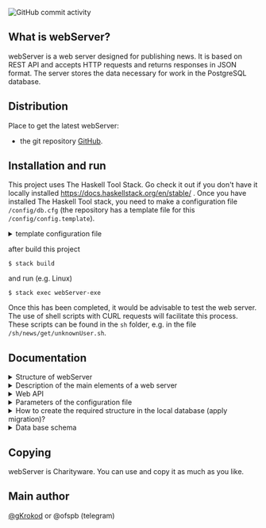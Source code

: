 ![GitHub commit activity](https://img.shields.io/github/commit-activity/t/gKrokod/webServer)


## What is webServer? ##

webServer is a web server designed for publishing news. It is based on REST API and accepts HTTP requests and returns responses in JSON format.
The server stores the data necessary for work in the PostgreSQL database.

## Distribution ##

Place to get the latest webServer: 

- the git repository [GitHub](https://github.com/gKrokod/webServer).

## Installation and run ##

This project uses The Haskell Tool Stack. Go check it out if you don't have it locally installed https://docs.haskellstack.org/en/stable/ .
Once you have installed The Haskell Tool stack, you need to make a configuration file `/config/db.cfg`  (the repository has a template file for this `/config/config.template`). 

<details><summary>template configuration file</summary>
 
	{
	  "cCreateAndFillTable": [],
	  "cHostDB": "127.0.0.1",
	  "cLimitData": 13,
	  "cLogLvl": "Debug",
	  "cNameDB": "_AlisaDataBase",
	  "cPasswordDB": "_AlisaPassword",
	  "cPortDB": "5432",
	  "cPortServer": 4221,
	  "cUserDB": "_Alisa"
	}
   
</details>

after build this project
```
$ stack build
```

and run (e.g. Linux)
```
$ stack exec webServer-exe
```
Once this has been completed, it would be advisable to test the web server. The use of shell scripts with CURL requests will facilitate this process. These scripts can be found in the `sh` folder, e.g. in the file `/sh/news/get/unknownUser.sh`. 

## Documentation ##

<details><summary>Structure of webServer</summary> <image src="config/webServer.svg" alt="structure"></details>

<details><summary>Description of the main elements of a web server</summary>

To describe the operation of a web server, it is convenient to operate with the following concepts:

- News.
- Category (synonym: rubric).
- User.
- Image.
- Client.
			 
 Now the work of the web server as intended can be described by the following theses:

- news is created and published by a specific user who has the right to do so.
- each news belongs to a certain rubric (category) and has an author (user).
- news may include different number of images.
- A client can get a list of news, users, categories and one image from the web server on request.
- if the client is a known user ([basic authentication](https://en.wikipedia.org/wiki/Basic_access_authentication "basic authentication")), the client has additional rights to:
	
		creating news - if the user has publisher rights.
		category creation, category editing, user creation - if the user has administrator rights.
		editing news - if the user is the author of the news.
    
 To operate the described concepts in the code the types `News`, `Category`, `User`, `Image` are used, which are described in the file `src/Scheme.hs` and they are also stored in the database (the database scheme is shown below). Type `Client` is described in the file `src/WebLogic.hs`, it is used for authorisation and is not stored in the database.

  Password hashes with dynamic salt are stored in the database (more details in module `src/Base/Crypto.hs`)
  
</details>

<details><summary>Web API</summary>
  
  1. /news (src/Handlers/WebLogic.hs, get news)
  
    Get list of news.

    Field		Type		Description
    panigate		PanigateFromWeb		  Optional. Panigate parameters.
    sort		SortFromWeb		  Optional. Sort parameters.
    find		FindFromWeb		  Optional. Search parameter.
    filter		[FilterItem]	  Optional. Filter parameters.

    The length of the resulting list of news can be limited in the request (see `PanigateFromWeb` type in the `src/Web/WebType.hs` module).

    Field of PanigateFromWeb		Type		Description
    offset      Int		Optional. Offset
    limit       Int		Optional. Maximum number of news in the response
      
    The news list can be sorted in ascending and descending order by date, author, category, and number of images (see `SortFromWeb` type in the `src/Web/WebType.hs` module).

    Field of SortFromWeb		Type		Description
    columnType      Text 		sorting option: "DataNews" | "AuthorNews" | "CategoryName" |"QuantityImages"
    sortOrder       Text		sorting type: "Ascending" | "Descending"

    You can limit the list of requested news items to only those that contain the specified string in their title or content (see `FindFromWeb` type in the `src/Web/WebType.hs` module).

    Field of FindFromWeb		Type		Description
    subString      Text		search string
    
    You can filter the news list by author name, category name, date (since date, at date, until date), and by the presence of a specified substring in the title or content (see `FilterFromWeb` type in the `src/Web/WebType.hs` module).

    Field of FilterItem Type		Description
    contents  Text     		filter predicate (Day or text)
    tag      Text		filter type: "FilterDataAt" | "FilterDataUntil" | "FilterDataSince" | "FilterAuthorName" | "FilterCategoryLabel" | "FilterTitleFind" | "FilterContentFind"
    
    Example request (`sh/news/get` folder):
 
    curl -v 'login1:qpass1@127.0.0.1:4221/news?panigate=%7B"offset"%3A1%2C"limit"%3A7%7D&filter=%5B%7B"contents"%3A"2023-01-01"%2C"tag"%3A"FilterDataSince"%7D%2C%7B"contents"%3A"user"%2C"tag"%3A"FilterTitleFind"%7D%5D&sort=%7B"columnType"%3A"QuantityImages"%2C"sortOrder"%3A"Ascending"%7D&find=%7B"subString"%3A"and"%7D'
	
    The body of the response will contain the list of news, e.g.

    [{"author":"user3","content":"Good is good. Photo 1 and 3","created":"2024-08-06T08:22:14.278486Z","images":["/images?id=1","/images?id=3"],"isPublisher":true,"labels":["Good","Warrior","NewMan","Woman","Abstract"],"title":"News 3 about Good from user 3"}]
   
  2. /news/create (src/Handlers/WebLogic.hs, create news)
  
    Create a new news.  
    
    Information about a new news should be passed in the request body in JSON format (see `NewsFromWeb` type in the `src/Web/WebType.hs` module)
    
    Field of NewsFromWeb		Type		Description
    title      Text		Unique news identifier
    login      Text		Unique user identifier
    label      Text		Unique category identifier
    content      Text		
    images      [Image]  Image parameters: header and base64
    isPublish      Bool   true = Publish the news		
    
    Field of Image		Type		Description
    header      Text		
    base64      Text	content encoded in ([base64](https://ru.wikipedia.org/wiki/Base64))

    Example request (folder `sh/news/create`):

    curl -v -X POST login2:qpass2@127.0.0.1:4221/news/create -H "Content-Type: application/json" -d '{"title":"News from SH script","isPublish":true,"login":"login2","label":"Witch","content":"New text about news from sh","images":[{"imageHeader":"image","imageBase64":"kartinka for news sh"},{"imageHeader":"image2 sh","imageBase64":"kartinka for news sh"}]}'

    If the news are successfully created, the web server will respond with a response status message "200 OK", and a text in the body "All ok. status 200\n", e.g.

    HTTP/1.1 200 OK
    Transfer-Encoding: chunked
    Date: Tue, 06 Aug 2024 19:25:38 GMT
    Server: Warp/3.3.31
    
    All ok. status 200
  
    In case of an error, the web server will respond with a message with a response status of "404 Not Found", and a text in the body "Not ok. status 404\n", e.g.

    HTTP/1.1 404 Not Found
    Transfer-Encoding: chunked
    Date: Tue, 06 Aug 2024 12:26:00 GMT
    Server: Warp/3.3.31
        
    Not ok. status 404

  3. /news/edit (src/Handlers/WebLogic.hs, edit news)
  
    Edit a news.  
    
    Information about how and what news should be edited should be presented in the request body in JSON format (see `EditNewsFromWeb` type in the `src/Web/WebType.hs` module)
    
    Field of EditNewsFromWeb		Type		Description
    title      Text		Unique news identifier
    newTitle      Text		Optional. New value title
    newLogin      Text		Optional. New value login
    newLabel      Text		Optional. New value label
    newContent      Text		Optional. new value content
    images      [Image]  Optional. New images.
    newIsPublish      Bool   Optional. New value isPublish
    
    Field of Image		Type		Description
    header      Text		
    base64      Text	content encoded in ([base64](https://ru.wikipedia.org/wiki/Base64))
 
    Example request (`sh/news/edit` folder):
    
    curl -v -X POST login1:qpass1@127.0.0.1:4221/news/edit -H "Content-Type: application/json" -d '{"title":"News 4 about Evil from user 1", "newTitle":"Edit EDIT EDIT EDIT EDIT News 4", "newIsPublish":true,"newLogin":"login2","newLabel":"Good","newContent":"Edit Text about man now","images":[{"imageHeader":"edit image","imageBase64":"edit kartinka for news sh"}]}'

    If the news is successfully edited, the web server will respond with a response status message "200 OK", and a text in the body "All ok. status 200\n", e.g.

    HTTP/1.1 200 OK
    Transfer-Encoding: chunked
    Date: Tue, 06 Aug 2024 19:12:56 GMT
    Server: Warp/3.3.31

    All ok. status 200

    In case of an error, the web server will respond with a message with a response status of "404 Not Found", and a text in the body "Not ok. status 404\n", e.g.

    HTTP/1.1 404 Not Found
    Transfer-Encoding: chunked
    Date: Tue, 06 Aug 2024 19:13:17 GMT
    Server: Warp/3.3.31

    Not ok. status 404 

  4. /users (src/Handlers/WebLogic.hs, get users)
  
    Get list of users.

    The length of the resulting list of users can be limited in the request (see `PanigateFromWeb` type in the `src/Web/WebType.hs` module).

    Field		Type		Description
    panigate		PanigateFromWeb		  Optional. Panigate parameters: offset and limit
    
    Field of PanigateFromWeb		Type		Description
    offset      Int		Optional. Offset
    limit       Int		Optional. Maximum number of users in the response

    Example request (`sh/users/get` folder):
 
    curl -v '127.0.0.1:4221/users?panigate=%7B"offset"%3A1%2C"limit"%3A2%7D'
	
    The body of the response will contain the panigated list of users, e.g.

    [{"created":"2024-08-06T08:22:14.273552Z","isAdmin":true,"isPublisher":true,"login":"login2","name":"user2"},{"created":"2024-08-06T08:22:14.273687Z","isAdmin":false,"isPublisher":true,"login":"login3","name":"user3"}]
  
  5. /users/create (src/Handlers/WebLogic.hs, create user)
  
    Create a new user.  
    
    Information about a new user should be passed in the request body in JSON format (see `UserFromWeb` type in the `src/Web/WebType.hs` module)
    
    Field of UserFromWeb		Type		Description
    name      Text		
    login      Text		Unique user identifier
    password      Text		
    isAdmin      Bool   true = The user has administrator rights
    isPublisher      Bool   true = The user has publisher rights		
    
    Example request (`sh/users/create` folder):
    
    curl -v -X POST login1:qpass1@127.0.0.1:4221/users/create -H "Content-Type: application/json" -d '{"isAdmin":true,"isPublisher":true,"login":"Дагер","name":"Петр","password":"qwerty"}'

    If the user are successfully created, the web server will respond with a response status message "200 OK", and a text in the body "All ok. status 200\n", e.g.

    HTTP/1.1 200 OK
    Transfer-Encoding: chunked
    Date: Tue, 06 Aug 2024 19:15:38 GMT
    Server: Warp/3.3.31
    
    All ok. status 200
  
    In case of an error, the web server will respond with a message with a response status of "404 Not Found", and a text in the body "Not ok. status 404\n", e.g.

    HTTP/1.1 404 Not Found
    Transfer-Encoding: chunked
    Date: Tue, 06 Aug 2024 12:16:00 GMT
    Server: Warp/3.3.31
    
    Not ok. status 404

6. /categories (src/Handlers/WebLogic.hs, get categories)
  
    Get list of categories.

    The length of the resulting list of categories can be limited in the request (see `PanigateFromWeb` type in the `src/Web/WebType.hs` module).

    Field		Type		Description
    panigate		PanigateFromWeb		  Optional. Panigate parameters: offset and limit
    
    Field of PanigateFromWeb		Type		Description
    offset      Int		Optional. Offset
    limit       Int		Optional. Maximum number of categories in the response

    Example request (`sh/users/get` folder):
 
    curl -v '127.0.0.1:4221/users?panigate=%7B"offset"%3A1%2C"limit"%3A7%7D'
	
    The body of the response will contain the panigated list of catgories, e.g.

    [{"label":"Man"},{"label":"Woman"},{"label":"Warrior"},{"label":"Archer"},{"label":"Neutral"},{"label":"Evil"},{"label":"Good"}]
  
  7. /categories/create (src/Handlers/WebLogic.hs, create category)
  
    Create a new category.  
    
    Information about a new category should be passed in the request body in JSON format (see `CategoryFromWeb` type in the `src/Web/WebType.hs` module)
    
    Field of CategoryFromWeb		Type		Description
    label      Text		Unique category identifier
    parent       Text		Optional. category identifier
       
    Example request (`sh/categories/create` folder):
    
    curl -v -X POST login1:qpass1@127.0.0.1:4221/categories/create -H "Content-Type: application/json" -d '{"label":"Angel","parent":"Abstract"}'

    If the category are successfully created, the web server will respond with a response status message "200 OK", and a text in the body "All ok. status 200\n", e.g.

    HTTP/1.1 200 OK
    Transfer-Encoding: chunked
    Date: Tue, 06 Aug 2024 19:12:56 GMT
    Server: Warp/3.3.31

    All ok. status 200

    In case of an error, the web server will respond with a message with a response status of "404 Not Found", and a text in the body "Not ok. status 404\n", e.g.

    HTTP/1.1 404 Not Found
    Transfer-Encoding: chunked
    Date: Tue, 06 Aug 2024 19:13:17 GMT
    Server: Warp/3.3.31

    Not ok. status 404


  8. /categories/edit (src/Handlers/WebLogic.hs, edit category)
  
    Edit a category.  
    
    Information about how and what category should be edited should be presented in the request body in JSON format (see `EditCategoryFromWeb` type in the `src/Web/WebType.hs` module)
    
    Field of EditCategoryFromWeb		Type		Description
    label      Text		Unique category identifier
    newlabel     Text	Optional. New value label
    parent       Text		Optional. New value parent

    Example request (`sh/categories/edit` folder):
    
    curl -v -X POST login1:qpass1@127.0.0.1:4221/categories/edit -H "Content-Type: application/json" -d '{"label":"Man","newlabel":"NewMan","newparent":"Woman"}'

    If the category is successfully edited, the web server will respond with a response status message "200 OK", and a text in the body "All ok. status 200\n", e.g.

    HTTP/1.1 200 OK
    Transfer-Encoding: chunked
    Date: Tue, 06 Aug 2024 19:12:56 GMT
    Server: Warp/3.3.31

    All ok. status 200

    In case of an error, the web server will respond with a message with a response status of "404 Not Found", and a text in the body "Not ok. status 404\n", e.g.

    HTTP/1.1 404 Not Found
    Transfer-Encoding: chunked
    Date: Tue, 06 Aug 2024 19:13:17 GMT
    Server: Warp/3.3.31

    Not ok. status 404
  
  9. /images  (src/Handlers/WebLogic.hs, get image)

    Get an image with a specific Id in the database.
    
    Field		Type		Description
    id		Int		Unique image identifier
    
    Example request (`sh/images/get` folder):

    curl "127.0.0.1:4221/images?id=1" --output -    

    The response header will be Content-Type, e.g.. `Content-Type: image/jpeg`. The body of the response will be the image.

</details>

<details><summary>Parameters of the configuration file</summary>
  
  1. cCreateAndFillTable

	"cCreateAndFillTable": [] - create and fill test data for the database tables. Recommended for the first launch.
	
	"cCreateAndFillTable": null, do not configure the database. Recommended for subsequent launches.
  
  2. cHostDB
    
    address to connect to the database,
	e.g. "cHostDB": "127.0.0.1"
   
  3. cLimitData
    
    Pagination values. Maximum number of elements returned in the list from the server, 
	e.g. "cLimitData": 13
    
  4. cLogLvl
    
    Allows you to enable or disable the levels of logs displayed ("Debug" < "Warning" < "Error" < "Fatal").The minimum level is set,
	e.g. "cLogLvl": "Debug"

  5. cNameDB
    
    The name of the database that will be used for the connection, e.g. "cNameDB": "_AlisaDataBase"
  
  6. cPasswordDB
    
    The password of the database user that will be used to connect, e.g. "cPasswordDB": "_AlisaPassword"
  
  7. cPortDB
    
	The port number through which the connection to the database will be made, e.g. "cPortDB": "5432"
  
  8. cPortServer
    
	The port number on which the web server will accept requests, e.g. "cPortServer": 4221

  9. cUserDB
    
	The username that will be used to connect to the database, e.g. "cUserDB": "_Alisa"
</details>

<details><summary>How to create the required structure in the local database (apply migration)?</summary> 

  Before starting the server, you must set the `cCreateAndFillTable` parameter in the `/config/db.cfg` configuration file as follows:
	
	> "cCreateAndFillTable": [] 

</details>

<details><summary>Data base schema</summary> <image src="config/scheme.png" alt="Data base schema"></details>

## Copying ##

webServer is Charityware.  You can use and copy it as much as you like.

## Main author ##

[@gKrokod](https://github.com/gKrokod) or @ofspb (telegram)
